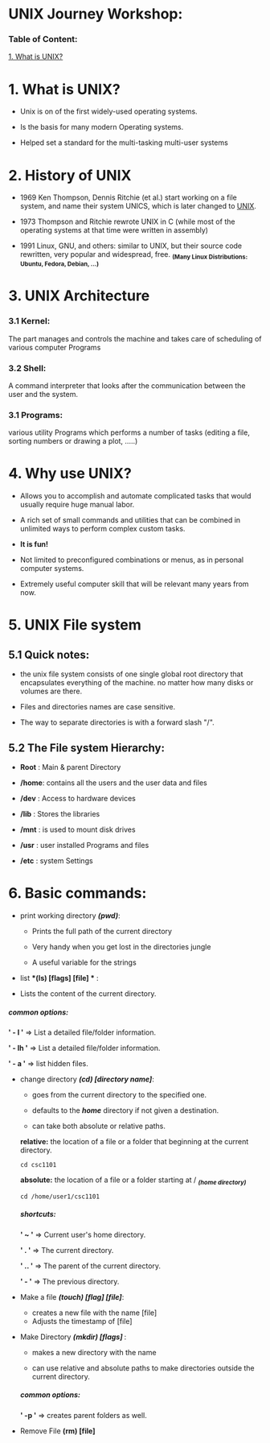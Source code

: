 # UNIX Journey Workshop:

### Table of Content:
[1. What is UNIX?](#1-what-is-unix-?)

# 1. What is UNIX?
  - Unix is on of the first widely-used operating systems.

  - Is the basis for many modern Operating systems.

  - Helped set a standard for the multi-tasking multi-user systems

# 2. History of UNIX
- 1969 Ken Thompson, Dennis Ritchie (et al.) start working on a file
system, and name their system UNICS, which is later changed
to [UNIX](https://www.youtube.com/watch?v=JoVQTPbD6UY).

- 1973 Thompson and Ritchie rewrote UNIX in C (while most of the
operating systems at that time were written in assembly)

- 1991 Linux, GNU, and others: similar to UNIX, but their source
code rewritten, very popular and widespread, free.
__<sub>(Many Linux Distributions: Ubuntu, Fedora, Debian, ...)<sub>__

# 3. UNIX Architecture
### 3.1 Kernel:
The part manages and controls the machine and takes care of scheduling of various computer Programs

### 3.2 Shell:
A command interpreter that looks after the communication between the user and the system.

### 3.1 Programs:
various utility Programs which performs a number of tasks (editing a file,  sorting numbers or drawing a plot, .....)


# 4. Why use UNIX?
- Allows you to accomplish and automate complicated tasks that would usually require huge manual labor.

- A rich set of small commands and utilities that can be
combined in unlimited ways to perform complex custom tasks.

- __It is fun!__

- Not limited to preconfigured combinations or menus, as in
personal computer systems.

- Extremely useful computer skill that will be relevant many years from now.

# 5. UNIX File system

## 5.1 Quick notes:
-  the unix file system consists of one single global root directory that encapsulates everything of the machine. no matter how many disks or volumes are there.

- Files and directories names are case sensitive.

- The way to separate directories is with a forward slash "/".


## 5.2 The File system Hierarchy:
- __Root__ : Main & parent Directory

- __/home__: contains all the users and the user data and files

- __/dev__ : Access to hardware devices

- __/lib__ : Stores the libraries

- __/mnt__ : is used to mount disk drives

- __/usr__ : user installed Programs and files

- __/etc__ : system Settings


# 6. Basic commands:

- print working directory __*(pwd)*__:
  - Prints the full path of the current directory

  - Very handy when you get lost in the directories jungle

  - A useful variable for the strings


-  list __*(ls) [flags] [file] *__ :
  - Lists the content of the current directory.

  ##### common options:

  **' - l '** => List a detailed file/folder information.

  **' - lh '** => List a detailed file/folder information.

  **' - a '** => list hidden files.

- change directory _**(cd) [directory name]**_:
  - goes from the current directory to the specified one.

  - defaults to the _**home**_ directory if not given a destination.

  - can take both absolute or relative paths.

  **relative:**
  the location of a file or a folder that beginning at the current directory.

  ```shell
  cd csc1101
  ```

  **absolute:**
  the location of a file or a folder starting at /  <sub>__*(home directory)*__<sub>
  ```shell
  cd /home/user1/csc1101
  ```

  ##### shortcuts:
  **' ~ '** => Current user's home directory.

  **' . '** => The current directory.

  **' .. '** => The parent of the current directory.

  **' - '** => The previous directory.

- Make a file __*(touch) [flag] [file]*__:
  - creates a new file with the name [file]
  - Adjusts the timestamp of [file]

- Make Directory __*(mkdir) [flags] <directory>*__ :

  - makes a new directory with the name <directory>

  - can use relative and absolute paths to make directories outside the current directory.

  ##### common options:
  **' -p '** => creates parent folders as well.

- Remove File __(rm) [file]__
